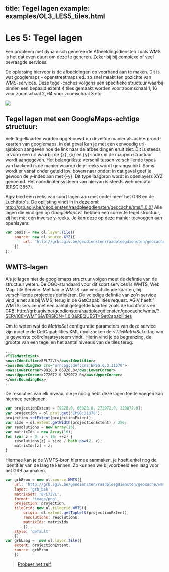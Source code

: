title: Tegel lagen 
example: examples/OL3_LES5_tiles.html
---

Les 5: Tegel lagen
==== 

Een probleem met dynamisch genereerde Afbeeldingsdiensten zoals WMS is het dat even duurt om deze te generen. Zeker bij bij complexe of veel bevraagde services.

De oplossing hiervoor is de afbeeldingen op voorhand aan te maken. Dit is wat googlemaps - openstreetmaps ed. zo snel maakt ten opzichte van WMS-services. 
Deze tegel-caches volgens een specifieke structuur waarbij binnen een bepaald extent 4 tiles gemaakt worden voor zoomschaal 1, 16 voor zoomschaal 2, 64 voor zoomschaal 3 etc. 

![](/images/Tiling.png)

Tegel lagen met een GoogleMaps-achtige structuur:
----
Vele tegelkaarten worden opgebouwd op dezelfde manier als achtergrond-kaarten van googlemaps. 
In dat geval kan je met een eenvoudig url-sjabloon aangeven hoe de link naar de afbeeldingen eruit ziet.
Dit is steeds in vorm een url waarbij de {z}, {x} en {y}-index in de mappen structuur wordt aangegeven. 
Het belangrijkste verschil tussen verschillende types van backend is de manier waarop de y-reeks wordt gerangschikt.
Soms wordt er vanaf onder geteld ipv. boven naar onder: in dat geval geef je gewoon de y-index aan met {-y}.
Dit type laagbron wordt in openlayers XYZ genoemd. Het coördinatensysteem van hiervan is steeds webmercator (EPSG:3857).

Agiv bied een reeks van soort lagen aan met onder meer het GRB en de Luchtfoto's. De oplijsting vindt in in deze xml:
http://grb.agiv.be/geodiensten/raadpleegdiensten/geocache/tms/1.0.0/ 
Alle lagen die eindigen op *GoogleMapsVL* hebben een correcte tegel structuur, zij het met een inverse y-reeks.
Je kan deze op deze manier toevoegen aan openlayers:
```javascript
var basis = new ol.layer.Tile({
    source: new ol.source.XYZ({
        url: 'http://grb.agiv.be/geodiensten/raadpleegdiensten/geocache/tms/1.0.0/grb_bsk@GoogleMapsVL/{z}/{x}/{-y}.png'
    })    
});	
```

WMTS-lagen
----
Als je lagen niet de googlemaps structuur volgen moet de defintie van de structuur weten.
De OGC-standaard voor dit soort services is WMTS, Web Map Tile Service. 
Met kan je WMTS kan verschillende kaarten, bij verschillende projecties definiëren. De voledige defintie van zo'n service vind je net als bij WMS, terug in de GetCapabilities request.
AGIV heeft 1 WMTS-service met een aantal getegelde kaarten zoals de luchtfoto's en GRB: http://grb.agiv.be/geodiensten/raadpleegdiensten/geocache/wmts/?SERVICE=WMTS&VERSION=1.0.0&REQUEST=GetCapabilities

Om te weten wat de *MatrixSet* configuratie parameters van deze service zijn moet je de GetCapabilities XML doorzoeken de *&lt;TileMatrixSet>*-tag van je gewenste coördinaatsysteem vindt. Hierin vind je de begrenzing, de grootte van een tegel en het aantal niveaus van de tiles terug. 
```xml
...
<TileMatrixSet>
<ows:Identifier>BPL72VL</ows:Identifier>
<ows:BoundingBox crs="urn:ogc:def:crs:EPSG:6.3:31370">
<ows:LowerCorner>9928.0 66928.0</ows:LowerCorner>
<ows:UpperCorner>272072.0 329072.0</ows:UpperCorner>
</ows:BoundingBox>
...
```
De resoluties van elk niveau, die je nodig hebt deze lagen toe te voegen kan hiermee berekenen. 

```javascript
var projectionExtent = [9928.0, 66928.0, 272072.0, 329072.0];
var projection = ol.proj.get('EPSG:31370');
projection.setExtent(projectionExtent);
var size = ol.extent.getWidth(projectionExtent) / 256;
var resolutions = new Array(16);
var matrixIds = new Array(16);
for (var z = 0; z < 16; ++z) {
    resolutions[z] = size / Math.pow(2, z);
    matrixIds[z] = z;
}
```
Hiermee kan je de WMTS-bron hiermee aanmaken, je hoeft enkel nog de identifier van de laag te kennen.
Zo kunnen we bijvoorbeeld een laag voor het GRB aanmaken.
```javascript
var grbBron = new ol.source.WMTS({
    url: 'http://grb.agiv.be/geodiensten/raadpleegdiensten/geocache/wmts/',
    layer: 'grb_bsk',
    matrixSet: 'BPL72VL',
    format: 'image/png',
    projection: projection,
    tileGrid: new ol.tilegrid.WMTS({
        origin: ol.extent.getTopLeft(projectionExtent),
        resolutions: resolutions,
        matrixIds: matrixIds
        }),
    style: 'default'
    });
var grbLaag =  new ol.layer.Tile({
    extent: projectionExtent,
    source: grbBron 
    });
``` 

> [Probeer het zelf](tryit?file=examples/OL3_LES5_tiles.html)


